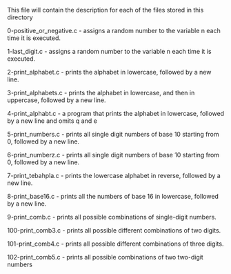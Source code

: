 This file will contain the description for each of the files stored in this directory



0-positive_or_negative.c - assigns a random number to the variable n each time it is executed.



1-last_digit.c - assigns a random number to the variable n each time it is executed.



2-print_alphabet.c - prints the alphabet in lowercase, followed by a new line.



3-print_alphabets.c - prints the alphabet in lowercase, and then in uppercase, followed by a new line.



4-print_alphabt.c - a program that prints the alphabet in lowercase, followed by a new line and omits q and e



5-print_numbers.c - prints all single digit numbers of base 10 starting from 0, followed by a new line.



6-print_numberz.c - prints all single digit numbers of base 10 starting from 0, followed by a new line.



7-print_tebahpla.c - prints the lowercase alphabet in reverse, followed by a new line.



8-print_base16.c - prints all the numbers of base 16 in lowercase, followed by a new line.



9-print_comb.c - prints all possible combinations of single-digit numbers.



100-print_comb3.c - prints all possible different combinations of two digits.



101-print_comb4.c - prints all possible different combinations of three digits.



102-print_comb5.c - prints all possible combinations of two two-digit numbers
